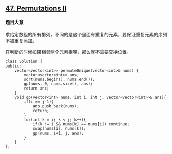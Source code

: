 ## [47. Permutations II](https://leetcode.com/problems/permutations-ii/)

#### 题目大意

求给定数组的所有排列，不同的是这个里面有重复的元素，要保证重复元素的序列不被重复添加。

在判断的时候如果相邻两个元素相等，那么就不需要交换位置。

```
class Solution {
public:
    vector<vector<int>> permuteUnique(vector<int>& nums) {
        vector<vector<int>> ans;
        sort(nums.begin(), nums.end());
        gp(nums, 0, nums.size(), ans);
        return ans;
    }
    void gp(vector<int> nums, int i, int j, vector<vector<int>>& ans){
        if(i == j-1){
            ans.push_back(nums);
            return;
        }
        for(int k = i; k < j; k++){
            if(k != i && nums[k] == nums[i]) continue;
            swap(nums[i], nums[k]);
            gp(nums, i+1, j, ans);
        }
    }
};
```
